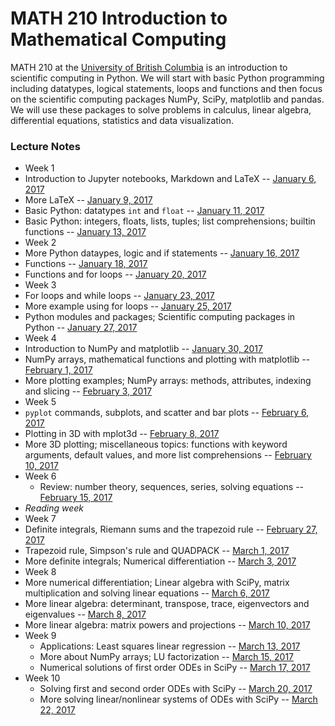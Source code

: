 # MATH 210 Introduction to Mathematical Computing

MATH 210 at the [University of British Columbia](http://www.math.ubc.ca) is an introduction to scientific computing in Python. We will start with basic Python programming including datatypes, logical statements, loops and functions and then focus on the scientific computing packages NumPy, SciPy, matplotlib and pandas. We will use these packages to solve problems in calculus, linear algebra, differential equations, statistics and data visualization.

### Lecture Notes

* Week 1
 * Introduction to Jupyter notebooks, Markdown and LaTeX -- [January 6, 2017](notes-week-01/notes-2017-01-06.ipynb)
 * More LaTeX -- [January 9, 2017](notes-week-01/notes-2017-01-09.ipynb)
 * Basic Python: datatypes `int` and `float` -- [January 11, 2017](notes-week-01/notes-2017-01-11.ipynb)
 * Basic Python: integers, floats, lists, tuples; list comprehensions; builtin functions -- [January 13, 2017](notes-week-01/notes-2017-01-13.ipynb)
* Week 2
 * More Python dataypes, logic and if statements -- [January 16, 2017](notes-week-02/notes-2017-01-16.ipynb)
 * Functions -- [January 18, 2017](notes-week-02/notes-2017-01-18.ipynb)
 * Functions and for loops -- [January 20, 2017](notes-week-02/notes-2017-01-20.ipynb)
* Week 3
 * For loops and while loops -- [January 23, 2017](notes-week-03/notes-2017-01-23.ipynb)
 * More example using for loops -- [January 25, 2017](notes-week-03/notes-2017-01-25.ipynb)
 * Python modules and packages; Scientific computing packages in Python -- [January 27, 2017](notes-week-03/notes-2017-01-27.ipynb)
* Week 4
 * Introduction to NumPy and matplotlib -- [January 30, 2017](notes-week-04/notes-2017-01-30.ipynb)
 * NumPy arrays, mathematical functions and plotting with matplotlib -- [February 1, 2017](notes-week-04/notes-2017-02-01.ipynb)
 * More plotting examples; NumPy arrays: methods, attributes, indexing and slicing -- [February 3, 2017](notes-week-04/notes-2017-02-03.ipynb)
* Week 5
 * `pyplot` commands, subplots, and scatter and bar plots -- [February 6, 2017](notes-week-05/notes-2017-02-06.ipynb)
 * Plotting in 3D with mplot3d -- [February 8, 2017](notes-week-05/notes-2017-02-08.ipynb)
 * More 3D plotting; miscellaneous topics: functions with keyword arguments, default values, and more list comprehensions -- [February 10, 2017](notes-week-05/notes-2017-02-10.ipynb)
* Week 6
  * Review: number theory, sequences, series, solving equations -- [February 15, 2017](notes-week-06/notes-2017-02-15.ipynb)
* *Reading week*
* Week 7
 * Definite integrals, Riemann sums and the trapezoid rule -- [February 27, 2017](notes-week-07/notes-2017-02-27.ipynb)
 * Trapezoid rule, Simpson's rule and QUADPACK -- [March 1, 2017](notes-week-07/notes-2017-03-01.ipynb)
 * More definite integrals; Numerical differentiation -- [March 3, 2017](notes-week-07/notes-2017-03-03.ipynb)
* Week 8
 * More numerical differentiation; Linear algebra with SciPy, matrix multiplication and solving linear equations -- [March 6, 2017](notes-week-08/notes-2017-03-06.ipynb)
  * More linear algebra: determinant, transpose, trace, eigenvectors and eigenvalues -- [March 8, 2017](notes-week-08/notes-2017-03-08.ipynb)
  * More linear algebra: matrix powers and projections -- [March 10, 2017](notes-week-08/notes-2017-03-10.ipynb)
* Week 9
  * Applications: Least squares linear regression -- [March 13, 2017](notes-week-09/notes-2017-03-13.ipynb)
  * More about NumPy arrays; LU factorization -- [March 15, 2017](notes-week-09/notes-2017-03-15.ipynb)
  * Numerical solutions of first order ODEs in SciPy -- [March 17, 2017](notes-week-09/notes-2017-03-17.ipynb)
* Week 10
  * Solving first and second order ODEs with SciPy -- [March 20, 2017](notes-week-10/notes-2017-03-20.ipynb)
  * More solving linear/nonlinear systems of ODEs with SciPy -- [March 22, 2017](notes-week-10/notes-2017-03-22.ipynb)